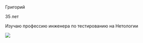 Григорий 

35 лет

Изучаю профессию инженера по тестированию на   Нетологии  

![](https://cdn.quotesgram.com/img/32/75/1642380313-2673-cartman.jpg)

